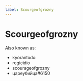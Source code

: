 ```yaml
---
label: Scourgeofgrozny
---
```


# Scourgeofgrozny

Also known as:

- kyorantodo
- regicidio
- scourageofgrozny
- цареубийца#6150